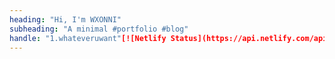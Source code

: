 ```yaml
---
heading: "Hi, I'm WXONNI"
subheading: "A minimal #portfolio #blog"
handle: "1.whateveruwant"[![Netlify Status](https://api.netlify.com/api/v1/badges/6624edbc-de97-42d0-8e28-9aef0fbc2b0e/deploy-status)](https://app.netlify.com/sites/whatuwantme/deploys)
---
```

